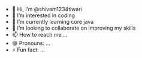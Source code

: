 - 👋 Hi, I’m @shivam1234tiwari
- 👀 I’m interested in coding 
- 🌱 I’m currently learning core java
- 💞️ I’m looking to collaborate on improving my skills 
- 📫 How to reach me ...
- 😄 Pronouns: ...
- ⚡ Fun fact: ...

<!---
shivam1234tiwari/shivam1234tiwari is a ✨ special ✨ repository because its `README.md` (this file) appears on your GitHub profile.
You can click the Preview link to take a look at your changes.
--->
